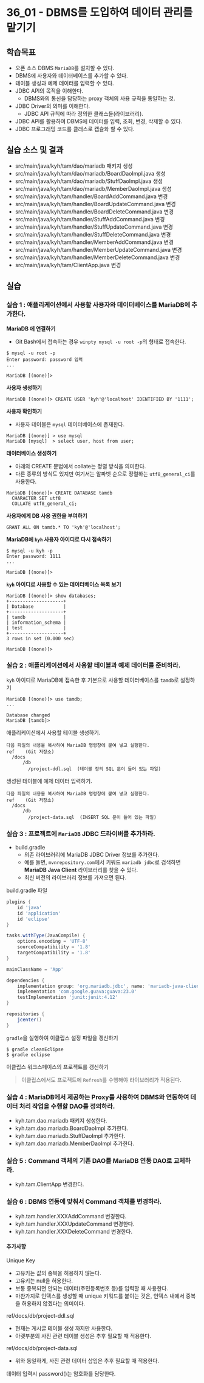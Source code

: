 # 36_01 - DBMS를 도입하여 데이터 관리를 맡기기

## 학습목표

- 오픈 소스 DBMS `MariaDB`를 설치할 수 있다.
- DBMS에 사용자와 데이터베이스를 추가할 수 있다.
- 테이블 생성과 예제 데이터를 입력할 수 있다.
- JDBC API의 목적을 이해한다.
  - DBMS와의 통신을 담당하는 proxy 객체의 사용 규칙을 통일하는 것.
- JDBC Driver의 의미를 이해한다.
  - JDBC API 규칙에 따라 정의한 클래스들(라이브러리).
- JDBC API를 활용하여 DBMS에 데이터를 입력, 조회, 변경, 삭제할 수 있다.
- JDBC 프로그래밍 코드를 클래스로 캡슐화 할 수 있다.

## 실습 소스 및 결과

- src/main/java/kyh/tam/dao/mariadb 패키지 생성
- src/main/java/kyh/tam/dao/mariadb/BoardDaoImpl.java 생성
- src/main/java/kyh/tam/dao/mariadb/StuffDaoImpl.java 생성
- src/main/java/kyh/tam/dao/mariadb/MemberDaoImpl.java 생성
- src/main/java/kyh/tam/handler/BoardAddCommand.java 변경
- src/main/java/kyh/tam/handler/BoardUpdateCommand.java 변경
- src/main/java/kyh/tam/handler/BoardDeleteCommand.java 변경
- src/main/java/kyh/tam/handler/StuffAddCommand.java 변경
- src/main/java/kyh/tam/handler/StuffUpdateCommand.java 변경
- src/main/java/kyh/tam/handler/StuffDeleteCommand.java 변경
- src/main/java/kyh/tam/handler/MemberAddCommand.java 변경
- src/main/java/kyh/tam/handler/MemberUpdateCommand.java 변경
- src/main/java/kyh/tam/handler/MemberDeleteCommand.java 변경
- src/main/java/kyh/tam/ClientApp.java 변경

## 실습  

### 실습 1 : 애플리케이션에서 사용할 사용자와 데이터베이스를 MariaDB에 추가한다.

**MariaDB 에 연결하기**
- Git Bash에서 접속하는 경우 `winpty mysql -u root -p`의 형태로 접속한다.

```
$ mysql -u root -p
Enter password: password 입력
...

MariaDB [(none)]>
```

**사용자 생성하기**
```
MariaDB [(none)]> CREATE USER 'kyh'@'localhost' IDENTIFIED BY '1111';
```

**사용자 확인하기**
- 사용자 테이블은 `mysql` 데이터베이스에 존재한다.
```
MariaDB [(none)] > use mysql
MariaDB [mysql]  > select user, host from user;
```

**데이터베이스 생성하기**
- 아래의 CREATE 문법에서 collate는 정렬 방식을 의미한다.
- 다른 종류의 방식도 있지만 여기서는 알파벳 순으로 정렬하는 `utf8_general_ci`를 사용한다.
```
MariaDB [(none)]> CREATE DATABASE tamdb
  CHARACTER SET utf8
  COLLATE utf8_general_ci;
```

**사용자에게 DB 사용 권한을 부여하기**
```
GRANT ALL ON tamdb.* TO 'kyh'@'localhost';
```

**MariaDB에 `kyh` 사용자 아이디로 다시 접속하기**
```
$ mysql -u kyh -p
Enter password: 1111
...

MariaDB [(none)]>
```

**`kyh` 아이디로 사용할 수 있는 데이터베이스 목록 보기**
```
MariaDB [(none)]> show databases;
+--------------------+
| Database           |
+--------------------+
| tamdb              |
| information_schema |
| test               |
+--------------------+
3 rows in set (0.000 sec)

MariaDB [(none)]> 
```



### 실습 2 : 애플리케이션에서 사용할 테이블과 예제 데이터를 준비하라.

`kyh` 아이디로 MariaDB에 접속한 후 기본으로 사용할 데이터베이스를 `tamdb`로 설정하기
```
MariaDB [(none)]> use tamdb;
...

Database changed
MariaDB [tamdb]> 
``` 

애플리케이션에서 사용할 테이블 생성하기. 
```
다음 파일의 내용을 복사하여 MariaDB 명령창에 붙여 넣고 실행한다.
ref    (Git 저장소)
  /docs   
      /db
        /project-ddl.sql  (테이블 정의 SQL 문이 들어 있는 파일)
```

생성된 테이블에 예제 데이터 입력하기. 
```
다음 파일의 내용을 복사하여 MariaDB 명령창에 붙여 넣고 실행한다.
ref    (Git 저장소)
  /docs   
      /db
        /project-data.sql  (INSERT SQL 문이 들어 있는 파일)
```

### 실습 3 : 프로젝트에 `MariaDB` JDBC 드라이버를 추가하라.

- build.gradle
    - 의존 라이브러리에 MariaDB JDBC Driver 정보를 추가한다.
    - 예를 들면, `mvnrepository.com`에서 키워드 `mariadb jdbc`로 검색하면 **MariaDB Java Client** 라이브러리를 찾을 수 있다.
    - 최신 버전의 라이브러리 정보를 가져오면 된다.

build.gradle 파일
```groovy
plugins {
    id 'java'
    id 'application'
    id 'eclipse'
}

tasks.withType(JavaCompile) {
    options.encoding = 'UTF-8'
    sourceCompatibility = '1.8'
    targetCompatibility = '1.8'
}

mainClassName = 'App'

dependencies {
    implementation group: 'org.mariadb.jdbc', name: 'mariadb-java-client', version: '2.5.4'
    implementation 'com.google.guava:guava:23.0'
    testImplementation 'junit:junit:4.12'
}

repositories {
    jcenter()
}
```

`gradle`을 실행하여 이클립스 설정 파일을 갱신하기
```
$ gradle cleanEclipse
$ gradle eclipse
```

이클립스 워크스페이스의 프로젝트를 갱신하기
> 이클립스에서도 프로젝트에 `Refresh`를 수행해야 라이브러리가 적용된다.

### 실습 4 : MariaDB에서 제공하는 Proxy를 사용하여 DBMS와 연동하여 데이터 처리 작업을 수행할 DAO를 정의하라.

- kyh.tam.dao.mariadb 패키지 생성한다.
- kyh.tam.dao.mariadb.BoardDaoImpl 추가한다.
- kyh.tam.dao.mariadb.StuffDaoImpl 추가한다.
- kyh.tam.dao.mariadb.MemberDaoImpl 추가한다.

### 실습 5 : Command 객체의 기존 DAO를 MariaDB 연동 DAO로 교체하라. 

- kyh.tam.ClientApp 변경한다.

### 실습 6 : DBMS 연동에 맞춰서 Command 객체를 변경하라.

- kyh.tam.handler.XXXAddCommand 변경한다.
- kyh.tam.handler.XXXUpdateCommand 변경한다.
- kyh.tam.handler.XXXDeleteCommand 변경한다.


#### 추가사항
Unique Key
- 고유키는 값의 중복을 허용하지 않는다.
- 고유키는 null을 허용한다.
- 보통 중복되면 안되는 데이터(주민등록번호 등)를 입력할 때 사용한다.
- 마찬가지로 인덱스를 생성할 때 unique 키워드를 붙이는 것은, 인덱스 내에서 중복을 허용하지 않겠다는 의미이다.

ref/docs/db/project-ddl.sql
- 현재는 게시글 테이블 생성 까지만 사용한다.
- 아랫부분의 사진 관련 테이블 생성은 추후 필요할 때 적용한다.

ref/docs/db/project-data.sql
- 위와 동일하게, 사진 관련 데이터 삽입은 추후 필요할 때 적용한다.

데이터 입력시 password()는 암호화를 담당한다.